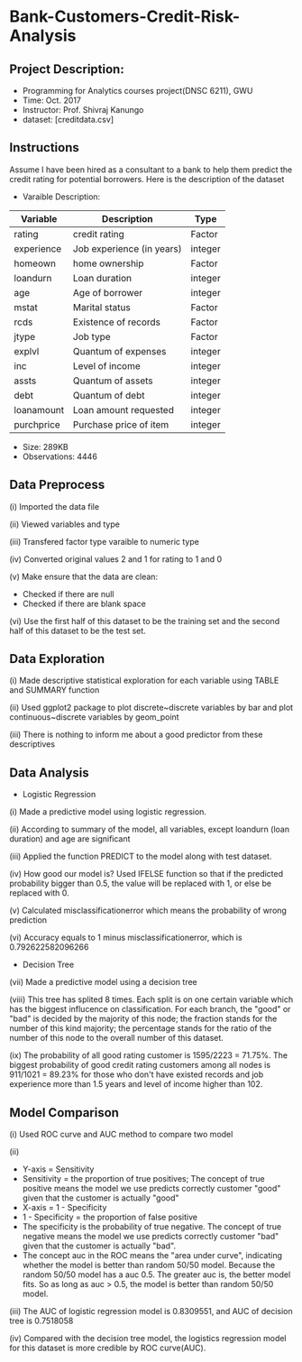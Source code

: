 # Bank-Customers-Credit-Risk-Analysis

## Project Description:
* Programming for Analytics courses project(DNSC 6211), GWU
* Time: Oct. 2017
* Instructor: Prof. Shivraj Kanungo
* dataset: [creditdata.csv]

## Instructions
Assume I have been hired as a consultant to a bank to help them predict the credit rating for potential borrowers. Here is the description of the dataset

* Varaible Description:

| **Variable** | **Description** | **Type** |
| --- | --- | --- |
| rating | credit rating | Factor |
| experience | Job experience (in years) | integer |
| homeown | home ownership | Factor |
| loandurn | Loan duration | integer |
| age | Age of borrower | integer |
| mstat | Marital status | Factor |
| rcds | Existence of records | Factor |
| jtype | Job type | Factor |
| explvl | Quantum of expenses | integer |
| inc | Level of income | integer |
| assts | Quantum of assets | integer |
| debt | Quantum of debt | integer |
| loanamount | Loan amount requested | integer |
| purchprice | Purchase price of item | integer |

* Size: 289KB
* Observations: 4446

## Data Preprocess 
(i) Imported the data file

(ii) Viewed variables and type

(iii) Transfered factor type varaible to numeric type

(iv) Converted original values 2 and 1 for rating to 1 and 0

(v) Make ensure that the data are clean:
* Checked if there are null
* Checked if there are blank space

(vi) Use the first half of this dataset to be the training set and the second half of this dataset
to be the test set. 

## Data Exploration
(i) Made descriptive statistical exploration for each variable using TABLE and SUMMARY function

(ii) Used ggplot2 package to plot discrete~discrete variables by bar and plot continuous~discrete variables by geom_point

(iii) There is nothing to inform me about a good predictor from these descriptives

## Data Analysis
* Logistic Regression

(i) Made a predictive model using logistic regression.

(ii) According to summary of the model, all variables, except loandurn (loan duration) and age are significant

(iii) Applied the function PREDICT to the model along with test dataset.

(iv) How good our model is? Used IFELSE function so that if the predicted probability bigger than 0.5, the value will be replaced with 1, or else be replaced with 0.

(v) Calculated misclassificationerror which means the probability of wrong prediction

(vi) Accuracy equals to 1 minus misclassificationerror, which is 0.792622582096266

* Decision Tree

(vii) Made a predictive model using a decision tree

(viii) This tree has splited 8 times. Each split is on one certain variable which has the biggest influcence on classification. For each branch, the "good" or "bad" is decided by the majority of this node; the fraction stands for the number of this kind majority; the percentage stands for the ratio of the number of this node to the overall number of this dataset.

(ix) The probability of all good rating customer is 1595/2223 = 71.75%. The biggest probability of good credit rating customers among all nodes is 911/1021 = 89.23% for those who don't have existed records and job experience more than 1.5 years and level of income higher than 102.

## Model Comparison
(i) Used ROC curve and AUC method to compare two model

(ii)
* Y-axis = Sensitivity
* Sensitivity = the proportion of true positives; The concept of true positive means the model we use predicts correctly customer "good" given that the customer is actually "good"
* X-axis = 1 - Specificity
* 1 - Specificity = the proportion of false positive
* The specificity is the probability of true negative. The concept of true negative means the model we use predicts correctly customer "bad" given that the customer is actually "bad".
* The concept auc in the ROC means the "area under curve", indicating whether the model is better than random 50/50 model. Because the random 50/50 model has a auc 0.5. The greater auc is, the better model fits. So as long as auc > 0.5, the model is better than random 50/50 model.

(iii) The AUC of logistic regression model is 0.8309551, and AUC of decision tree is 0.7518058

(iv) Compared with the decision tree model, the logistics regression model for this dataset is more credible by ROC curve(AUC).
